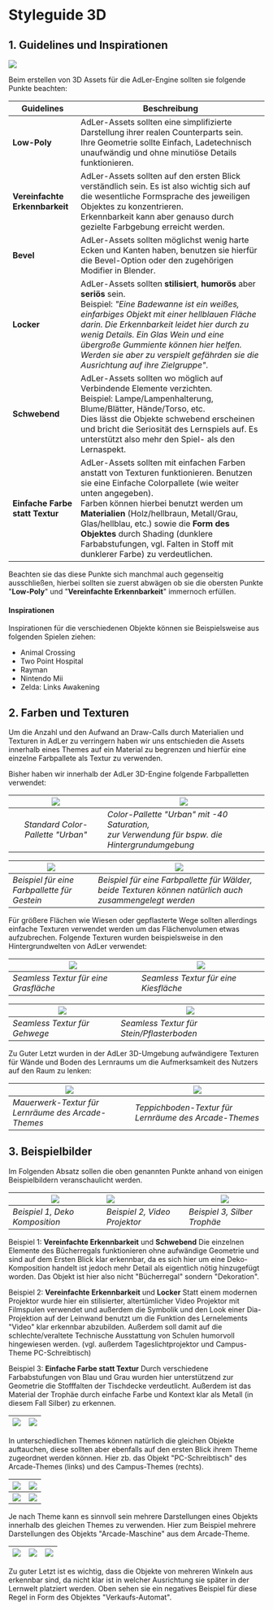 # Styleguide 3D


## 1. Guidelines und Inspirationen
![](imageStyleguideHeader.PNG)

Beim erstellen von 3D Assets für die AdLer-Engine sollten sie folgende Punkte beachten:

| Guidelines                        | Beschreibung                                                                                                                                                                                                                                                                                                                                                                                            |
|-----------------------------------|---------------------------------------------------------------------------------------------------------------------------------------------------------------------------------------------------------------------------------------------------------------------------------------------------------------------------------------------------------------------------------------------------------|
| **Low-Poly**                          | AdLer-Assets sollten eine simplifizierte Darstellung ihrer realen Counterparts sein.<br/>Ihre Geometrie sollte Einfach, Ladetechnisch unaufwändig und ohne minutiöse Details funktionieren.                                                                                                                                                                                                             |
| **Vereinfachte Erkennbarkeit**        | AdLer-Assets sollten auf den ersten Blick verständlich sein. Es ist also wichtig sich auf die wesentliche Formsprache des jeweiligen Objektes zu konzentrieren.<br/>Erkennbarkeit kann aber genauso durch gezielte Farbgebung erreicht werden.                                                                                                                                                          |
| **Bevel**                             | AdLer-Assets sollten möglichst wenig harte Ecken und Kanten haben, benutzen sie hierfür die Bevel-Option oder den zugehörigen Modifier in Blender.                                                                                                                                                                                                                                                      |
| **Locker**                            | AdLer-Assets sollten **stilisiert**, **humorös** aber **seriös** sein.<br/> Beispiel: _"Eine Badewanne ist ein weißes, einfarbiges Objekt mit einer hellblauen Fläche darin. Die Erkennbarkeit leidet hier durch zu wenig Details. Ein Glas Wein und eine übergroße Gummiente können hier helfen. Werden sie aber zu verspielt gefährden sie die Ausrichtung auf ihre Zielgruppe"_.                     |
| **Schwebend**                         | AdLer-Assets sollten wo möglich auf Verbindende Elemente verzichten. <br/>Beispiel: Lampe/Lampenhalterung, Blume/Blätter, Hände/Torso, etc.<br/>Dies lässt die Objekte schwebend erscheinen und bricht die Seriosität des Lernspiels auf. Es unterstützt also mehr den Spiel- als den Lernaspekt.                                                                                                       |
| **Einfache Farbe <br/> statt Textur** | AdLer-Assets sollten mit einfachen Farben anstatt von Texturen funktionieren. Benutzen sie eine Einfache Colorpallete (wie weiter unten angegeben).<br/>Farben können hierbei benutzt werden um **Materialien** (Holz/hellbraun, Metall/Grau, Glas/hellblau, etc.) sowie die **Form des Objektes** durch Shading (dunklere Farbabstufungen, vgl. Falten in Stoff mit dunklerer Farbe) zu verdeutlichen. |


Beachten sie das diese Punkte sich manchmal auch gegenseitig ausschließen, 
hierbei sollten sie zuerst abwägen ob sie die obersten Punkte "**Low-Poly**" und "**Vereinfachte Erkennbarkeit**"
immernoch erfüllen.

#### Inspirationen

Inspirationen für die verschiedenen Objekte können sie Beispielsweise aus folgenden Spielen ziehen:

- Animal Crossing
- Two Point Hospital
- Rayman
- Nintendo Mii
- Zelda: Links Awakening


## 2. Farben und Texturen

Um die Anzahl und den Aufwand an Draw-Calls durch Materialien und Texturen in AdLer zu verringern haben wir uns entschieden die Assets innerhalb eines Themes auf ein Material zu begrenzen und hierfür eine einzelne Farbpallete als Textur zu verwenden.

Bisher haben wir innerhalb der AdLer 3D-Engine folgende Farbpalletten verwendet:

|   ![](imageStyleguideColorPaletteUrban.jpg)   |                         ![](imageStyleguideColorPaletteUrban-40.jpg)                             |
|:---------------------------------:|-----------------------------------------------------------------------------------------------|
| _Standard Color-Pallette "Urban"_ | _Color-Pallette "Urban" mit -40 Saturation, <br/>zur Verwendung für bspw. die Hintergrundumgebung_ |

|         ![](imageStyleguideStonePalette.png)              |        ![](imageStyleguideForrestPalette.png)                                                                         |
|----------------------------------------------|---------------------------------------------------------------------------------------------------------|
| _Beispiel für eine Farbpallette für Gestein_ | _Beispiel für eine Farbpallette für Wälder, beide Texturen können natürlich auch zusammengelegt werden_ |

Für größere Flächen wie Wiesen oder gepflasterte Wege sollten allerdings einfache Texturen verwendet werden um das Flächenvolumen etwas aufzubrechen.
Folgende Texturen wurden beispielsweise in den Hintergrundwelten von AdLer verwendet:

|      ![](imageStyleguideGrass.png)               |     ![](imageStyleguideRoad.png)                     |
|---------------------------------------|--------------------------------------|
| _Seamless Textur für eine Grasfläche_ | _Seamless Textur für eine Kiesfläche_ |

|   ![](imageStyleguideWegMaterial.png)         |  ![](imageStyleguideStone.png)                         |
|-------------------------------|-------------------------------------------|
| _Seamless Textur für Gehwege_ | _Seamless Textur für Stein/Pflasterboden_ |

Zu Guter Letzt wurden in der AdLer 3D-Umgebung aufwändigere Texturen für Wände und Boden des Lernraums um die Aufmerksamkeit des Nutzers auf den Raum zu lenken:

| ![](imageStyleguideBeispielWandTextur.jpg)                                    |    ![](imageStyleguideBeispielBodenTextur.jpg)                                   |
|----------------------------------------------------|-------------------------------------------------------|
| _Mauerwerk-Textur für Lernräume des Arcade-Themes_ | _Teppichboden-Textur für Lernräume des Arcade-Themes_ |

## 3. Beispielbilder

Im Folgenden Absatz sollen die oben genannten Punkte anhand von einigen Beispielbildern veranschaulicht werden.

| ![](imageStyleguideDeko.png)   | ![](imageStyleguideVideoProjector.png) | ![](imageStyleguideTrophy_1.png) |
|--------------------------------|:---------------------------------------|----------------------------------|
| _Beispiel 1, Deko Komposition_ | _Beispiel 2, Video Projektor_          | _Beispiel 3, Silber Trophäe_     |

Beispiel 1: **Vereinfachte Erkennbarkeit** und **Schwebend**
Die einzelnen Elemente des Bücherregals funktionieren ohne aufwändige Geometrie und sind auf dem Ersten Blick klar erkennbar, da es sich hier um eine Deko-Komposition handelt ist jedoch mehr Detail als eigentlich nötig hinzugefügt worden.
Das Objekt ist hier also nicht "Bücherregal" sondern "Dekoration".

Beispiel 2: **Vereinfachte Erkennbarkeit** und **Locker**
Statt einem modernen Projektor wurde hier ein stilisierter, altertümlicher Video Projektor mit Filmspulen verwendet und außerdem die Symbolik und den Look einer Dia-Projektion auf der Leinwand benutzt um die Funktion des Lernelements "Video" klar erkennbar abzubilden.
Außerdem soll damit auf die schlechte/veraltete Technische Ausstattung von Schulen humorvoll hingewiesen werden. (vgl. außerdem Tageslichtprojektor und Campus-Theme PC-Schreibtisch)

Beispiel 3: **Einfache Farbe statt Textur**
Durch verschiedene Farbabstufungen von Blau und Grau wurden hier unterstützend zur Geometrie die Stofffalten der Tischdecke verdeutlicht.
Außerdem ist das Material der Trophäe durch einfache Farbe und Kontext klar als Metall (in diesem Fall Silber) zu erkennen.


| ![](imageStyleguideDesk1.png) | ![](imageStyleguideDesk2.png) |
|-------------------------------|-------------------------------|

In unterschiedlichen Themes können natürlich die gleichen Objekte auftauchen, diese sollten aber ebenfalls auf den ersten Blick ihrem Theme zugeordnet werden können.
Hier zb. das Objekt "PC-Schreibtisch" des Arcade-Themes (links) und des Campus-Themes (rechts). 

| ![](imageStyleguideSlotmachine1.png) | ![](imageStyleguideSlotmachine2.png) |
|--------------------------------------|--------------------------------------|
| ![](imageStyleguideSlotmachine3.png) | ![](imageStyleguideSlotmachine4.png) |

Je nach Theme kann es sinnvoll sein mehrere Darstellungen eines Objekts innerhalb des gleichen Themes zu verwenden. Hier zum Beispiel mehrere Darstellungen des Objekts "Arcade-Maschine" aus dem Arcade-Theme.

|  ![](imageStyleguideVendingMachine1.png) | ![](imageStyleguideVendingMachine2.png)  | ![](imageStyleguideVendingMachine3.png)  |
|---|---|---|

Zu guter Letzt ist es wichtig, dass die Objekte von mehreren Winkeln aus erkennbar sind, da nicht klar ist in welcher Ausrichtung sie später in der Lernwelt platziert werden.
Oben sehen sie ein negatives Beispiel für diese Regel in Form des Objektes "Verkaufs-Automat".
